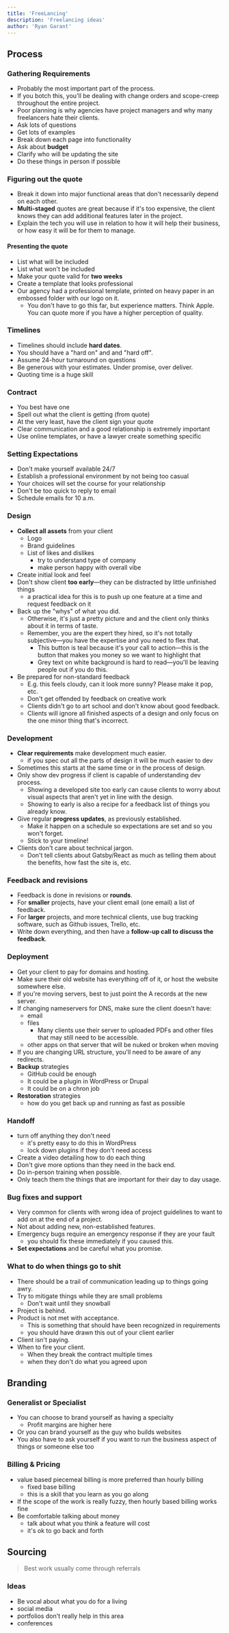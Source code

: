 ```yaml
---
title: 'FreeLancing'
description: 'Freelancing ideas'
author: 'Ryan Garant'
---
```


<article id="freelance-process">

## Process

### Gathering Requirements

- Probably the most important part of the process.
- If you botch this, you'll be dealing with change orders and scope-creep throughout the entire project.
- Poor planning is why agencies have project managers and why many freelancers hate their clients.
- Ask lots of questions
- Get lots of examples
- Break down each page into functionality
- Ask about **budget**
- Clarify who will be updating the site
- Do these things in person if possible

### Figuring out the quote

- Break it down into major functional areas that don't necessarily depend on each other.
- **Multi-staged** quotes are great because if it's too expensive, the client knows they can add additional features later in the project.
- Explain the tech you will use in relation to how it will help their business, or how easy it will be for them to manage.

#### Presenting the quote

- List what will be included
- List what won't be included
- Make your quote valid for **two weeks**
- Create a template that looks professional
- Our agency had a professional template, printed on heavy paper in an embossed folder with our logo on it.
  - You don't have to go this far, but experience matters. Think Apple. You can quote more if you have a higher perception of quality.

### Timelines

- Timelines should include **hard dates**.
- You should have a "hard on" and and "hard off".
- Assume 24-hour turnaround on questions
- Be generous with your estimates. Under promise, over deliver.
- Quoting time is a huge skill

### Contract

- You best have one
- Spell out what the client is getting (from quote)
- At the very least, have the client sign your quote
- Clear communication and a good relationship is extremely important
- Use online templates, or have a lawyer create something specific

### Setting Expectations

- Don't make yourself available 24/7
- Establish a professional environment by not being too casual
- Your choices will set the course for your relationship
- Don't be too quick to reply to email
- Schedule emails for 10 a.m.

### Design

- **Collect all assets** from your client
  - Logo
  - Brand guidelines
  - List of likes and dislikes
    - try to understand type of company
    - make person happy with overall vibe
- Create initial look and feel
- Don't show client **too early**—they can be distracted by little unfinished things
  - a practical idea for this is to push up one feature at a time and request feedback on it
- Back up the "whys" of what you did.
  - Otherwise, it's just a pretty picture and and the client only thinks about it in terms of taste.
  - Remember, you are the expert they hired, so it's not totally subjective—you have the expertise and you need to flex that.
    - This button is teal because it's your call to action—this is the button that makes you money so we want to highlight that
    - Grey text on white background is hard to read—you'll be leaving people out if you do this.
- Be prepared for non-standard feedback
  - E.g. this feels cloudy, can it look more sunny? Please make it pop, etc.
  - Don't get offended by feedback on creative work
  - Clients didn't go to art school and don't know about good feedback.
  - Clients will ignore all finished aspects of a design and only focus on the one minor thing that's incorrect.

### Development

- **Clear requirements** make development much easier.
  - if you spec out all the parts of design it will be much easier to dev
- Sometimes this starts at the same time or in the process of design.
- Only show dev progress if client is capable of understanding dev process.
  - Showing a developed site too early can cause clients to worry about visual aspects that aren't yet in line with the design.
  - Showing to early is also a recipe for a feedback list of things you already know.
- Give regular **progress updates**, as previously established.
  - Make it happen on a schedule so expectations are set and so you won't forget.
  - Stick to your timeline!
- Clients don't care about technical jargon.
  - Don't tell clients about Gatsby/React as much as telling them about the benefits, how fast the site is, etc.

### Feedback and revisions

- Feedback is done in revisions or **rounds**.
- For **smaller** projects, have your client email (one email) a list of feedback.
- For **larger** projects, and more technical clients, use bug tracking software, such as Github issues, Trello, etc.
- Write down everything, and then have a **follow-up call to discuss the feedback**.

### Deployment

- Get your client to pay for domains and hosting.
- Make sure their old website has everything off of it, or host the website somewhere else.
- If you're moving servers, best to just point the A records at the new server.
- If changing nameservers for DNS, make sure the client doesn't have:
  - email
  - files
    - Many clients use their server to uploaded PDFs and other files that may still need to be accessible.
  - other apps on that server that will be nuked or broken when moving
- If you are changing URL structure, you'll need to be aware of any redirects.
- **Backup** strategies
  - GitHub could be enough
  - It could be a plugin in WordPress or Drupal
  - It could be on a chron job
- **Restoration** strategies
  - how do you get back up and running as fast as possible

### Handoff

- turn off anything they don't need
  - it's pretty easy to do this in WordPress
  - lock down plugins if they don't need access
- Create a video detailing how to do each thing
- Don't give more options than they need in the back end.
- Do in-person training when possible.
- Only teach them the things that are important for their day to day usage.

### Bug fixes and support

- Very common for clients with wrong idea of project guidelines to want to add on at the end of a project.
- Not about adding new, non-established features.
- Emergency bugs require an emergency response if they are your fault
  - you should fix these immediately if you caused this.
- **Set expectations** and be careful what you promise.

### What to do when things go to shit

- There should be a trail of communication leading up to things going awry.
- Try to mitigate things while they are small problems
  - Don't wait until they snowball
- Project is behind.
- Product is not met with acceptance.
  - This is something that should have been recognized in requirements
  - you should have drawn this out of your client earlier
- Client isn't paying.
- When to fire your client.
  - When they break the contract multiple times
  - when they don't do what you agreed upon

</article>

<article id="2">

## Branding

### Generalist or Specialist

- You can choose to brand yourself as having a specialty
  - Profit margins are higher here
- Or you can brand yourself as the guy who builds websites
- You also have to ask yourself if you want to run the business aspect of things or someone else too

### Billing & Pricing

- value based piecemeal billing is more preferred than hourly billing
  - fixed base billing
  - this is a skill that you learn as you go along
- If the scope of the work is really fuzzy, then hourly based billing works fine
- Be comfortable talking about money
  - talk about what you think a feature will cost
  - it's ok to go back and forth

</article>

<article id="3">

## Sourcing

> Best work usually come through referrals

### Ideas

- Be vocal about what you do for a living
- social media
- portfolios don't really help in this area
- conferences

</article>
